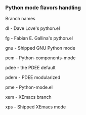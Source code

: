 ### Python mode flavors handling

Branch names

dl - Dave Love's python.el              

fg - Fabian E. Gallina's python.el       

gnu - Shipped GNU Python mode

pcm - Python-components-mode 

pdee - the PDEE default       

pdem - PDEE modularized       

pme - Python-mode.el         

xem - XEmacs branch          

xps - Shipped XEmacs mode    

